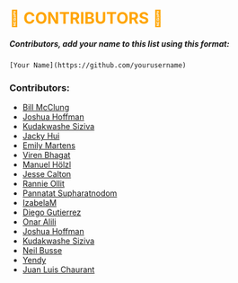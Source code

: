 # <span style="color:orange">🎃 CONTRIBUTORS 🎃</span>

##### Contributors, add your name to this list using this format:
```
[Your Name](https://github.com/yourusername)
```

### Contributors:

* [Bill McClung](https://github.com/cfgauss)
* [Joshua Hoffman](https://github.com/hoffmanjoshua)
* [Kudakwashe Siziva](https://github.com/kaysiz)
* [Jacky Hui](https://github.com/jackyhui96)
* [Emily Martens](https://github.com/ekmartens)
* [Viren Bhagat](https://github.com/virenb)
* [Manuel Hölzl](https://github.com/manuel-hoelzl)
* [Jesse Calton](https://github.com/jessecalton)
* [Rannie Ollit](https://github.com/einnar82)
* [Pannatat Supharatnodom](https://github.com/thepriefy)
* [IzabelaM](https://github.com/IzabelaM)
* [Diego Gutierrez](https://github.com/daguttierrez)
* [Onar Alili](https://github.com/onaralili)
* [Joshua Hoffman](github.com/hoffmanjoshua)
* [Kudakwashe Siziva](github.com/kaysiz)
* [Neil Busse](github.com/nbuss848)
* [Yendy](https://github.com/yendyh)
* [Juan Luis Chaurant](https://github.com/juanluischaurant)
